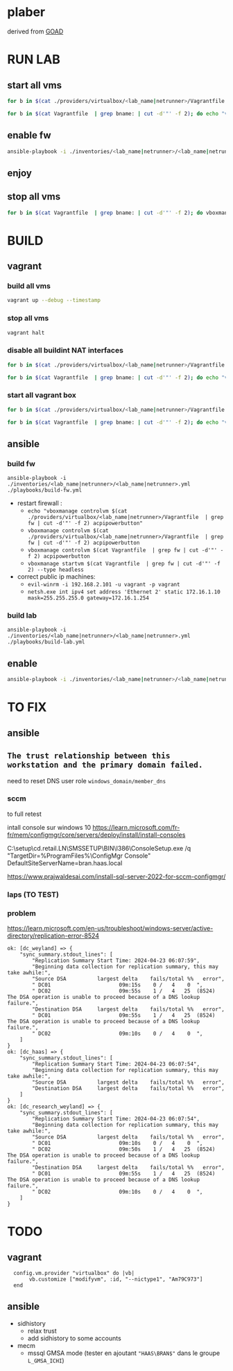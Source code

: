 # plaber 

derived from [GOAD](https://github.com/Orange-Cyberdefense/GOAD/tree/main)



# RUN LAB

## start all vms

```bash
for b in $(cat ./providers/virtualbox/<lab_name|netrunner>/Vagrantfile  | grep bname: | cut -d'"' -f 2); do echo "vboxmanage startvm $b --type headless"; vboxmanage startvm $b --type headless; done

for b in $(cat Vagrantfile  | grep bname: | cut -d'"' -f 2); do echo "vboxmanage startvm $b --type headless"; vboxmanage startvm $b --type headless; done
```

## enable fw
```bash
ansible-playbook -i ./inventories/<lab_name|netrunner>/<lab_name|netrunner>.yml ./playbooks/enable-lab.yml
```

## enjoy

## stop all vms
```bash
for b in $(cat Vagrantfile  | grep bname: | cut -d'"' -f 2); do vboxmanage controlvm $b acpipowerbutton; done
```
# BUILD
## vagrant
### build all  vms
```bash
vagrant up --debug --timestamp
```

### stop all  vms
```bash
vagrant halt
```


### disable all buildint NAT interfaces
```bash
for b in $(cat ./providers/virtualbox/<lab_name|netrunner>/Vagrantfile  | grep bname: | cut -d'"' -f 2); do echo "vboxmanage modifyvm $b --cableconnected1 off"; vboxmanage modifyvm $b  --cableconnected1 off; done

for b in $(cat Vagrantfile  | grep bname: | cut -d'"' -f 2); do echo "vboxmanage modifyvm $b --cableconnected1 off"; vboxmanage modifyvm $b  --cableconnected1 off; done
```


### start all vagrant box
```bash
for b in $(cat ./providers/virtualbox/<lab_name|netrunner>/Vagrantfile  | grep bname: | cut -d'"' -f 2); do echo "vboxmanage startvm $b --type headless"; vboxmanage startvm $b --type headless; done

for b in $(cat Vagrantfile  | grep bname: | cut -d'"' -f 2); do echo "vboxmanage startvm $b --type headless"; vboxmanage startvm $b --type headless; done
```

## ansible

### build fw
```
ansible-playbook -i ./inventories/<lab_name|netrunner>/<lab_name|netrunner>.yml ./playbooks/build-fw.yml
```

* restart firewall :
    * `echo "vboxmanage controlvm $(cat ./providers/virtualbox/<lab_name|netrunner>/Vagrantfile  | grep fw | cut -d'"' -f 2) acpipowerbutton"`
    * `vboxmanage controlvm $(cat ./providers/virtualbox/<lab_name|netrunner>/Vagrantfile  | grep fw | cut -d'"' -f 2) acpipowerbutton`
    * `vboxmanage controlvm $(cat Vagrantfile  | grep fw | cut -d'"' -f 2) acpipowerbutton`
    * `vboxmanage startvm $(cat Vagrantfile  | grep fw | cut -d'"' -f 2) --type headless`
* correct public ip machines:
    * `evil-winrm -i 192.168.2.101 -u vagrant -p vagrant`
    * `netsh.exe int ipv4 set address 'Ethernet 2' static 172.16.1.10 mask=255.255.255.0 gateway=172.16.1.254`

### build lab
```
ansible-playbook -i ./inventories/<lab_name|netrunner>/<lab_name|netrunner>.yml ./playbooks/build-lab.yml
```

## enable 
```bash
ansible-playbook -i ./inventories/<lab_name|netrunner>/<lab_name|netrunner>.yml ./playbooks/enable-lab.yml
```


# TO FIX

## ansible

## `The trust relationship between this workstation and the primary domain failed.`

need to reset DNS user role `windows_domain/member_dns`

### sccm

to full retest

intall console sur windows 10
https://learn.microsoft.com/fr-fr/mem/configmgr/core/servers/deploy/install/install-consoles

C:\setup\cd.retail.LN\SMSSETUP\BIN\I386\ConsoleSetup.exe /q "TargetDir=%ProgramFiles%\ConfigMgr Console" DefaultSiteServerName=bran.haas.local


https://www.prajwaldesai.com/install-sql-server-2022-for-sccm-configmgr/


### laps (TO TEST)

### problem

https://learn.microsoft.com/en-us/troubleshoot/windows-server/active-directory/replication-error-8524

```
ok: [dc_weyland] => {
    "sync_summary.stdout_lines": [
        "Replication Summary Start Time: 2024-04-23 06:07:59",
        "Beginning data collection for replication summary, this may take awhile:",
        "Source DSA          largest delta    fails/total %%   error",
        " DC01                      09m:15s    0 /   4    0  ",
        " DC02                      09m:55s    1 /   4   25  (8524) The DSA operation is unable to proceed because of a DNS lookup failure.",
        "Destination DSA     largest delta    fails/total %%   error",
        " DC01                      09m:55s    1 /   4   25  (8524) The DSA operation is unable to proceed because of a DNS lookup failure.",
        " DC02                      09m:10s    0 /   4    0  ",
    ]
}
ok: [dc_haas] => {
    "sync_summary.stdout_lines": [
        "Replication Summary Start Time: 2024-04-23 06:07:54",
        "Beginning data collection for replication summary, this may take awhile:",
        "Source DSA          largest delta    fails/total %%   error",
        "Destination DSA     largest delta    fails/total %%   error",
    ]
}
ok: [dc_research_weyland] => {
    "sync_summary.stdout_lines": [
        "Replication Summary Start Time: 2024-04-23 06:07:54",
        "Beginning data collection for replication summary, this may take awhile:",
        "Source DSA          largest delta    fails/total %%   error",
        " DC01                      09m:10s    0 /   4    0  ",
        " DC02                      09m:50s    1 /   4   25  (8524) The DSA operation is unable to proceed because of a DNS lookup failure.",
        "Destination DSA     largest delta    fails/total %%   error",
        " DC01                      09m:55s    1 /   4   25  (8524) The DSA operation is unable to proceed because of a DNS lookup failure.",
        " DC02                      09m:10s    0 /   4    0  ",
    ]
}
```


# TODO

## vagrant
```
  config.vm.provider "virtualbox" do |vb|
       vb.customize ["modifyvm", :id, "--nictype1", "Am79C973"]        
  end
```

## ansible
* sidhistory
    * relax trust
    * add sidhistory to some accounts
* mecm 
    * mssql GMSA mode (tester en ajoutant `"HAAS\BRAN$"` dans le groupe `L_GMSA_ICHI`)